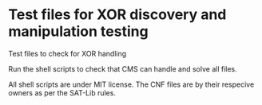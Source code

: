 # Test files for XOR discovery and manipulation testing
Test files to check for XOR handling

Run the shell scripts to check that CMS can handle and solve all files.

All shell scripts are under MIT license. The CNF files are by their respecive owners as per the SAT-Lib rules.
